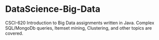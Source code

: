 # DataScience-Big-Data
CSCI-620 Introduction to Big Data assignments written in Java. Complex SQL/MongoDb queries, Itemset mining, Clustering, and other topics are covered.
